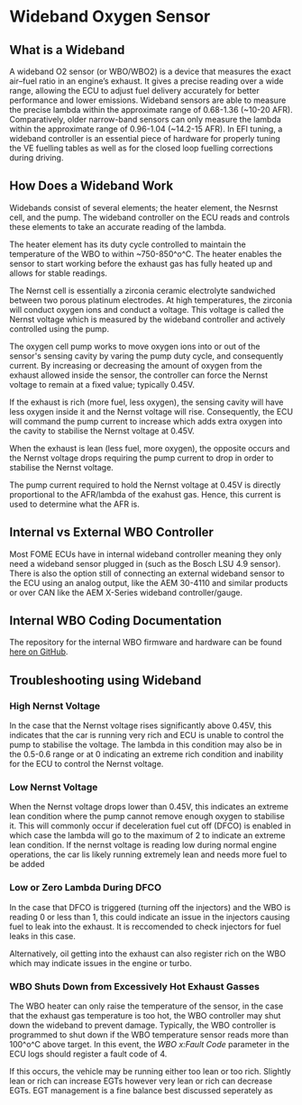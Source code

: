# Wideband Oxygen Sensor

## What is a Wideband

A wideband O2 sensor (or WBO/WBO2) is a device that measures the exact air–fuel ratio in an engine’s exhaust. It gives a precise reading over a wide range, allowing the ECU to adjust fuel delivery accurately for better performance and lower emissions. Wideband sensors are able to measure the precise lambda within the approximate range of 0.68-1.36 (~10-20 AFR). Comparatively, older narrow-band sensors can only measure the lambda within the approximate range of 0.96-1.04 (~14.2-15 AFR). In EFI tuning, a wideband controller is an essential piece of hardware for properly tuning the VE fuelling tables as well as for the closed loop fuelling corrections during driving.

## How Does a Wideband Work

Widebands consist of several elements; the heater element, the Nesrnst cell, and the pump. The wideband controller on the ECU reads and controls these elements to take an accurate reading of the lambda.

The heater element has its duty cycle controlled to maintain the temperature of the WBO to within ~750-850^o^C. The heater enables the sensor to start working before the exhaust gas has fully heated up and allows for stable readings.

The Nernst cell is essentially a zirconia ceramic electrolyte sandwiched between two porous platinum electrodes. At high temperatures, the zirconia will conduct oxygen ions and conduct a voltage. This voltage is called the Nernst voltage which is measured by the wideband controller and actively controlled using the pump.

The oxygen cell pump works to move oxygen ions into or out of the sensor's sensing cavity by varing the pump duty cycle, and consequently current. By increasing or decreasing the amount of oxygen from the exhaust allowed inside the sensor, the controller can force the Nernst voltage to remain at a fixed value; typically 0.45V.

If the exhaust is rich (more fuel, less oxygen), the sensing cavity will have less oxygen inside it and the Nernst voltage will rise. Consequently, the ECU will command the pump current to increase which adds extra oxygen into the cavity to stabilise the Nernst voltage at 0.45V.

When the exhaust is lean (less fuel, more oxygen), the opposite occurs and the Nernst voltage drops requiring the pump current to drop in order to stabilise the Nernst voltage.

The pump current required to hold the Nernst voltage at 0.45V is directly proportional to the AFR/lambda of the exahust gas. Hence, this current is used to determine what the AFR is.

## Internal vs External WBO Controller

Most FOME ECUs have in internal wideband controller meaning they only need a wideband sensor plugged in (such as the Bosch LSU 4.9 sensor). There is also the option still of connecting an external wideband sensor to the ECU using an analog output, like the AEM 30-4110 and similar products or over CAN like the AEM X-Series wideband controller/gauge.

## Internal WBO Coding Documentation

The repository for the internal WBO firmware and hardware can be found [here on GitHub](https://github.com/mck1117/wideband).

## Troubleshooting using Wideband

### High Nernst Voltage

In the case that the Nernst voltage rises significantly above 0.45V, this indicates that the car is running very rich and ECU is unable to control the pump to stabilise the voltage. The lambda in this condition may also be in the 0.5-0.6 range or at 0 indicating an extreme rich condition and inability for the ECU to control the Nernst voltage.

### Low Nernst Voltage

When the Nernst voltage drops lower than 0.45V, this indicates an extreme lean condition where the pump cannot remove enough oxygen to stabilise it. This will commonly occur if deceleration fuel cut off (DFCO) is enabled in which case the lambda will go to the maximum of 2 to indicate an extreme lean condition. If the nernst voltage is reading low during normal engine operations, the car lis likely running extremely lean and needs more fuel to be added

### Low or Zero Lambda During DFCO

In the case that DFCO is triggered (turning off the injectors) and the WBO is reading 0 or less than 1, this could indicate an issue in the injectors causing fuel to leak into the exhaust. It is reccomended to check injectors for fuel leaks in this case. 

Alternatively, oil getting into the exhaust can also register rich on the WBO which may indicate issues in the engine or turbo.

### WBO Shuts Down from Excessively Hot Exhaust Gasses

The WBO heater can only raise the temperature of the sensor, in the case that the exhaust gas temperature is too hot, the WBO controller may shut down the wideband to prevent damage. Typically, the WBO controller is programmed to shut down if the WBO temperature sensor reads more than 100^o^C above target. In this event, the _WBO x:Fault Code_ parameter in the ECU logs should register a fault code of 4.

If this occurs, the vehicle may be running either too lean or too rich. Slightly lean or rich can increase EGTs however very lean or rich can decrease EGTs. EGT management is a fine balance best discussed seperately as